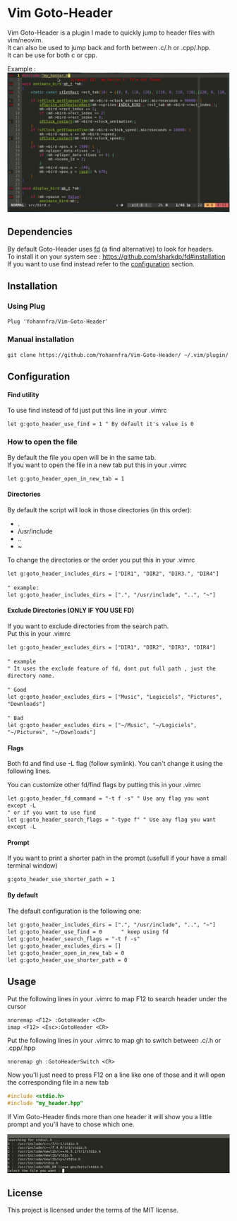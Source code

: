 # Vim Goto-Header
Vim Goto-Header is a plugin I made to quickly jump to header files with vim/neovim.\
It can also be used to jump back and forth between .c/.h or .cpp/.hpp.\
It can be use for both c or cpp.

Example :\
![alt text](.github/gif2.gif "Utilisation example")

## Dependencies
By default Goto-Header uses [fd](https://github.com/sharkdp/fd) (a find alternative) to look for headers.\
To install it on your system see : https://github.com/sharkdp/fd#installation \
If you want to use find instead refer to the [configuration](#Configuration) section.

## Installation

### Using Plug
```
Plug 'Yohannfra/Vim-Goto-Header'
```

### Manual installation
```
git clone https://github.com/Yohannfra/Vim-Goto-Header/ ~/.vim/plugin/
```

## Configuration

#### Find utility
To use find instead of fd just put this line in your .vimrc
```vim
let g:goto_header_use_find = 1 " By default it's value is 0
```

### How to open the file
By default the file you open will be in the same tab.\
If you want to open the file in a new tab put this in your .vimrc
```vim
let g:goto_header_open_in_new_tab = 1
```

#### Directories
By default the script will look in those directories (in this order):
- .
- /usr/include
- ..
- ~

To change the directories or the order you put this in your .vimrc
```vim
let g:goto_header_includes_dirs = ["DIR1", "DIR2", "DIR3.", "DIR4"]

" example:
let g:goto_header_includes_dirs = [".", "/usr/include", "..", "~"]
```
#### Exclude Directories (ONLY IF YOU USE FD)
If you want to exclude directories from the search path.\
Put this in your .vimrc
```vim
let g:goto_header_excludes_dirs = ["DIR1", "DIR2", "DIR3", "DIR4"]

" example
" It uses the exclude feature of fd, dont put full path , just the directory name.

" Good
let g:goto_header_excludes_dirs = ["Music", "Logiciels", "Pictures", "Downloads"]

" Bad
let g:goto_header_excludes_dirs = ["~/Music", "~/Logiciels", "~/Pictures", "~/Downloads"]
```
#### Flags

Both fd and find use -L flag (follow symlink). You can't change it using the following lines.

You can customize other fd/find flags by putting this in your .vimrc
```vim
let g:goto_header_fd_command = "-t f -s" " Use any flag you want except -L
" or if you want to use find
let g:goto_header_search_flags = "-type f" " Use any flag you want except -L
```

#### Prompt

If you want to print a shorter path in the prompt (usefull if your have a small terminal window)
```vim
g:goto_header_use_shorter_path = 1
```

#### By default

The default configuration is the following one:
```vim
let g:goto_header_includes_dirs = [".", "/usr/include", "..", "~"]
let g:goto_header_use_find = 0      " keep using fd
let g:goto_header_search_flags = "-t f -s"
let g:goto_header_excludes_dirs = []
let g:goto_header_open_in_new_tab = 0
let g:goto_header_use_shorter_path = 0
```

## Usage

Put the following lines in your .vimrc to map F12 to search header under the cursor
```vim
nnoremap <F12> :GotoHeader <CR>
imap <F12> <Esc>:GotoHeader <CR>
```

Put the following lines in your .vimrc to map gh to switch between .c/.h or .cpp/.hpp
```vim
nnoremap gh :GotoHeaderSwitch <CR>
```

Now you'll just need to press F12 on a line like one of those and it will open the corresponding file in a new tab
```c
#include <stdio.h>
#include "my_header.hpp"
```

If Vim Goto-Header finds more than one header it will show you a little prompt and you'll have
to chose which one.

![alt text](.github/prompt_vimgotoheader.png "Prompt example")

## License

This project is licensed under the terms of the MIT license.
